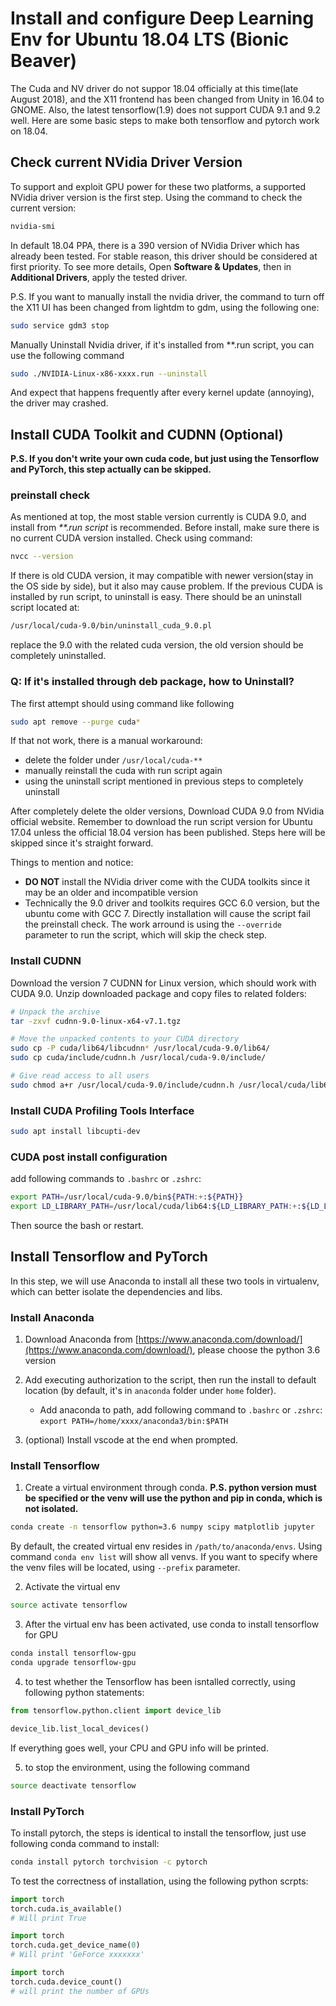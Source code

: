 # Install and configure Deep Learning Env for Ubuntu 18.04 LTS (Bionic Beaver)

The Cuda and NV driver do not suppor 18.04 officially at this time(late August 2018), and the X11 frontend has been changed from Unity in 16.04 to GNOME. Also, the latest tensorflow(1.9) does not support CUDA 9.1 and 9.2 well. Here are some basic steps to make both tensorflow and pytorch work on 18.04.

## Check current NVidia Driver Version
To support and exploit GPU power for these two platforms, a supported NVidia driver version is the first step. Using the command to check the current version:
```bash
nvidia-smi
```
In default 18.04 PPA, there is a 390 version of NVidia Driver which has already been tested. For stable reason, this driver should be considered at first priority. To see more details, Open **Software & Updates**, then in **Additional Drivers**, apply the tested driver.

P.S. If you want to manually install the nvidia driver, the command to turn off the X11 UI has been changed from lightdm to gdm, using the following one:
```bash
sudo service gdm3 stop
```
Manually Uninstall Nvidia driver, if it's installed from **.run script, you can use the following command
```bash
sudo ./NVIDIA-Linux-x86-xxxx.run --uninstall
```
And expect that happens frequently after every kernel update (annoying), the driver may crashed.

## Install CUDA Toolkit and CUDNN (Optional)
**P.S. If you don't write your own cuda code, but just using the Tensorflow and PyTorch, this step actually can be skipped.**
### preinstall check
As mentioned at top, the most stable version currently is CUDA 9.0, and install from _**.run script_ is recommended. Before install, make sure there is no current CUDA version installed. Check using command:
```bash
nvcc --version
```
If there is old CUDA version, it may compatible with newer version(stay in the OS side by side), but it also may cause problem. If the previous CUDA is installed by run script, to uninstall is easy. There should be an uninstall script located at: 
```bash
/usr/local/cuda-9.0/bin/uninstall_cuda_9.0.pl
```
replace the 9.0 with the related cuda version, the old version should be completely uninstalled.

### Q: If it's installed through deb package, how to Uninstall?
The first attempt should using command like following
```bash
sudo apt remove --purge cuda*
```
If that not work, there is a manual workaround:
* delete the folder under `/usr/local/cuda-**`
* manually reinstall the cuda with run script again
* using the uninstall script mentioned in previous steps to completely uninstall

After completely delete the older versions, Download CUDA 9.0 from NVidia official website. Remember to download the run script version for Ubuntu 17.04 unless the official 18.04 version has been published. Steps here will be skipped since it's straight forward. 

Things to mention and notice:

* **DO NOT** install the NVidia driver come with the CUDA toolkits since it may be an older and incompatible version
* Technically the 9.0 driver and toolkits requires GCC 6.0 version, but the ubuntu come with GCC 7. Directly installation will cause the script fail the preinstall check. The work arround is using the `--override` parameter to run the script, which will skip the check step.

### Install CUDNN
Download the version 7 CUDNN for Linux version, which should work with CUDA 9.0. Unzip downloaded package and copy files to related folders:
```bash
# Unpack the archive
tar -zxvf cudnn-9.0-linux-x64-v7.1.tgz

# Move the unpacked contents to your CUDA directory
sudo cp -P cuda/lib64/libcudnn* /usr/local/cuda-9.0/lib64/
sudo cp cuda/include/cudnn.h /usr/local/cuda-9.0/include/

# Give read access to all users
sudo chmod a+r /usr/local/cuda-9.0/include/cudnn.h /usr/local/cuda/lib64/libcudnn*
```

### Install CUDA Profiling Tools Interface
```bash
sudo apt install libcupti-dev
```

### CUDA post install configuration
add following commands to `.bashrc` or `.zshrc`:
```bash
export PATH=/usr/local/cuda-9.0/bin${PATH:+:${PATH}}
export LD_LIBRARY_PATH=/usr/local/cuda/lib64:${LD_LIBRARY_PATH:+:${LD_LIBRARY_PATH}}
```
Then source the bash or restart.

## Install Tensorflow and PyTorch
In this step, we will use Anaconda to install all these two tools in virtualenv, which can better isolate the dependencies and libs.

### Install Anaconda
1. Download Anaconda from [https://www.anaconda.com/download/](https://www.anaconda.com/download/), please choose the python 3.6 version

2. Add executing authorization to the script, then run the install to default location (by default, it's in `anaconda` folder under `home` folder).
    * Add anaconda to path, add following command to `.bashrc` or `.zshrc`: `export PATH=/home/xxxx/anaconda3/bin:$PATH`


3. (optional) Install vscode at the end when prompted.

### Install Tensorflow
1. Create a virtual environment through conda. **P.S. python version must be specified or the venv will use the python and pip in conda, which is not isolated.**
```bash
conda create -n tensorflow python=3.6 numpy scipy matplotlib jupyter
```
By default, the created virtual env resides in `/path/to/anaconda/envs`. Using command `conda env list` will show all venvs. If you want to specify where the venv files will be located, using `--prefix` parameter.

2. Activate the virtual env
```bash
source activate tensorflow
```

3. After the virtual env has been activated, use conda to install tensorflow for GPU
```bash
conda install tensorflow-gpu
conda upgrade tensorflow-gpu
```

4. to test whether the Tensorflow has been isntalled correctly, using following python statements:
```python
from tensorflow.python.client import device_lib

device_lib.list_local_devices()
```
If everything goes well, your CPU and GPU info will be printed.

5. to stop the environment, using the following command
```bash
source deactivate tensorflow
```

### Install PyTorch
To install pytorch, the steps is identical to install the tensorflow, just use following conda command to install:
```bash
conda install pytorch torchvision -c pytorch
```

To test the correctness of installation, using the following python scrpts:
```python
import torch
torch.cuda.is_available()
# Will print True 

import torch
torch.cuda.get_device_name(0)
# Will print 'GeForce xxxxxxx'

import torch
torch.cuda.device_count()
# will print the number of GPUs
```